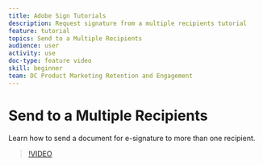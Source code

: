 ```yaml
---
title: Adobe Sign Tutorials
description: Request signature from a multiple recipients tutorial
feature: tutorial
topics: Send to a Multiple Recipients
audience: user
activity: use
doc-type: feature video
skill: beginner
team: DC Product Marketing Retention and Engagement
---
```


# Send to a Multiple Recipients

Learn how to send a document for e-signature to more than one recipient.

>[!VIDEO](https://video.tv.adobe.com/v/33661)